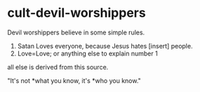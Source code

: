 # cult-devil-worshippers
Devil worshippers believe in some simple rules.

1. Satan Loves everyone, because Jesus hates [insert] people.
2. Love=Love; or anything else to explain number 1

all else is derived from this source.

"It's not *what you know, it's *who you know."
